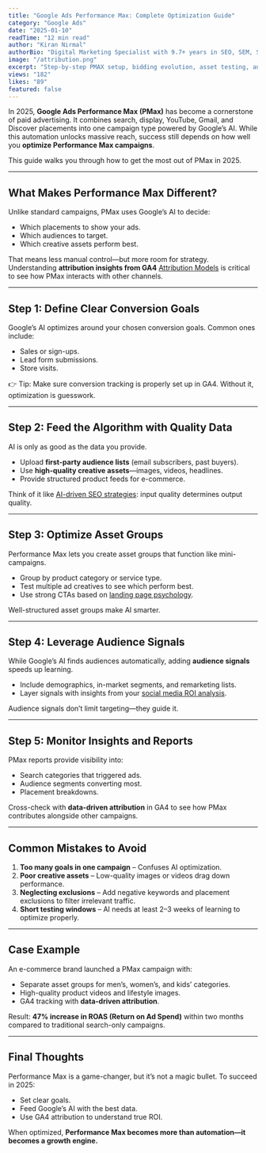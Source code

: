```yaml
---
title: "Google Ads Performance Max: Complete Optimization Guide"
category: "Google Ads"
date: "2025-01-10"
readTime: "12 min read"
author: "Kiran Nirmal"
authorBio: "Digital Marketing Specialist with 9.7+ years in SEO, SEM, SMM, and Analytics."
image: "/attribution.png"
excerpt: "Step-by-step PMAX setup, bidding evolution, asset testing, and audience signals."
views: "182"
likes: "89"
featured: false
---
```


In 2025, **Google Ads Performance Max (PMax)** has become a cornerstone of paid advertising. It combines search, display, YouTube, Gmail, and Discover placements into one campaign type powered by Google’s AI. While this automation unlocks massive reach, success still depends on how well you **optimize Performance Max campaigns**.

This guide walks you through how to get the most out of PMax in 2025.

---

## What Makes Performance Max Different?

Unlike standard campaigns, PMax uses Google’s AI to decide:  
- Which placements to show your ads.  
- Which audiences to target.  
- Which creative assets perform best.  

That means less manual control—but more room for strategy. Understanding **attribution insights from GA4** [Attribution Models](./blog/ga4-attribution-models-explained) is critical to see how PMax interacts with other channels.

---

## Step 1: Define Clear Conversion Goals

Google’s AI optimizes around your chosen conversion goals. Common ones include:  
- Sales or sign-ups.  
- Lead form submissions.  
- Store visits.  

👉 Tip: Make sure conversion tracking is properly set up in GA4. Without it, optimization is guesswork.

---

## Step 2: Feed the Algorithm with Quality Data

AI is only as good as the data you provide.  
- Upload **first-party audience lists** (email subscribers, past buyers).  
- Use **high-quality creative assets**—images, videos, headlines.  
- Provide structured product feeds for e-commerce.  

Think of it like [AI-driven SEO strategies](./blog/future-of-seo-ai-driven-content): input quality determines output quality.

---

## Step 3: Optimize Asset Groups

Performance Max lets you create asset groups that function like mini-campaigns.  
- Group by product category or service type.  
- Test multiple ad creatives to see which perform best.  
- Use strong CTAs based on [landing page psychology](./blog/cro-landing-page-psychology).  

Well-structured asset groups make AI smarter.

---

## Step 4: Leverage Audience Signals

While Google’s AI finds audiences automatically, adding **audience signals** speeds up learning.  
- Include demographics, in-market segments, and remarketing lists.  
- Layer signals with insights from your [social media ROI analysis](./blog/social-media-roi-2025).  

Audience signals don’t limit targeting—they guide it.

---

## Step 5: Monitor Insights and Reports

PMax reports provide visibility into:  
- Search categories that triggered ads.  
- Audience segments converting most.  
- Placement breakdowns.  

Cross-check with **data-driven attribution** in GA4 to see how PMax contributes alongside other campaigns.

---

## Common Mistakes to Avoid

1. **Too many goals in one campaign** – Confuses AI optimization.  
2. **Poor creative assets** – Low-quality images or videos drag down performance.  
3. **Neglecting exclusions** – Add negative keywords and placement exclusions to filter irrelevant traffic.  
4. **Short testing windows** – AI needs at least 2–3 weeks of learning to optimize properly.  

---

## Case Example

An e-commerce brand launched a PMax campaign with:  
- Separate asset groups for men’s, women’s, and kids’ categories.  
- High-quality product videos and lifestyle images.  
- GA4 tracking with **data-driven attribution**.  

Result: **47% increase in ROAS (Return on Ad Spend)** within two months compared to traditional search-only campaigns.

---

## Final Thoughts

Performance Max is a game-changer, but it’s not a magic bullet. To succeed in 2025:  
- Set clear goals.  
- Feed Google’s AI with the best data.  
- Use GA4 attribution to understand true ROI.  

When optimized, **Performance Max becomes more than automation—it becomes a growth engine.**
